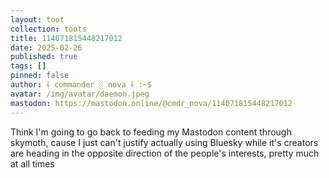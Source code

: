```yaml
---
layout: toot
collection: toots
title: 114071815448217012
date: 2025-02-26
published: true
tags: []
pinned: false
author: ⸸ commander ░ nova ⸸ :~$
avatar: /img/avatar/daemon.jpeg
mastodon: https://mastodon.online/@cmdr_nova/114071815448217012
---
```


Think I'm going to go back to feeding my Mastodon content through skymoth, cause I just can't justify actually using Bluesky while it's creators are heading in the opposite direction of the people's interests, pretty much at all times
